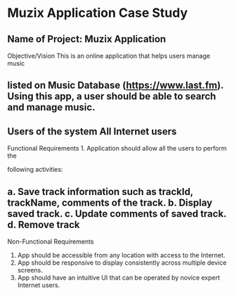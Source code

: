 Muzix Application Case Study
==================

Name of Project: Muzix Application
-------------------------
Objective/Vision This is an online application that helps users manage music

listed on Music Database (https://www.last.fm).
Using this app, a user should be able to search and
manage music.
----------------
 Users of the system All Internet users
 --------------------

Functional
Requirements 1. Application should allow all the users to perform the

following activities:

a. Save track information such as trackId,
trackName, comments of the track.
b. Display saved track.
c. Update comments of saved track.
d. Remove track
-------------------
 Non-Functional
Requirements

1. App should be accessible from any location with access
to the Internet.
2. App should be responsive to display consistently across
multiple device screens.
3. App should have an intuitive UI that can be operated by
novice expert Internet users.